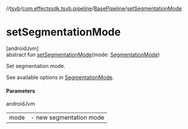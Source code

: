 //[tsvb](../../../index.md)/[com.effectssdk.tsvb.pipeline](../index.md)/[BasePipeline](index.md)/[setSegmentationMode](set-segmentation-mode.md)

# setSegmentationMode

[androidJvm]\
abstract fun [setSegmentationMode](set-segmentation-mode.md)(mode: [SegmentationMode](../-segmentation-mode/index.md))

Set segmentation mode.

See available options in [SegmentationMode](../-segmentation-mode/index.md).

#### Parameters

androidJvm

|      |                             |
|------|-----------------------------|
| mode | -     new segmentation mode |
